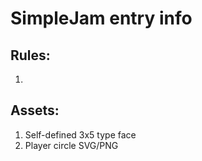 # SimpleJam entry info

## Rules:

1. 


## Assets:

1. Self-defined 3x5 type face
2. Player circle SVG/PNG